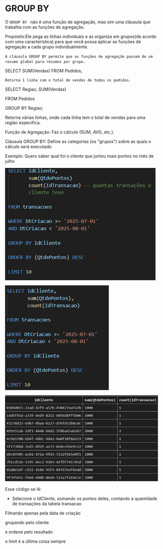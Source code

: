 # GROUP BY

O ``GROUP BY `` não é uma função de agregação, mas sim uma cláusula que trabalha com as funções de agregação.

Propósito:Ele pega as linhas individuais e as organiza em grupos(de acordo com uma característica) para que você possa aplicar as funções de agregação a cada grupo individualmente.

``A cláusula GROUP BY permite que as funções de agregação passem de um resumo global para resumos por grupo.``

SELECT SUM(Vendas) FROM Pedidos;

	Retorna 1 linha com o total de vendas de todos os pedidos.

SELECT Regiao, SUM(Vendas) 

FROM Pedidos 

GROUP BY Regiao;	

Retorna várias linhas, onde cada linha tem o total de vendas para uma região específica.

Função de Agregação: Faz o cálculo (SUM, AVG, etc.).

Cláusula GROUP BY: Define as categorias (os "grupos") sobre as quais o cálculo será executado


Exemplo: Quero saber qual foi o cliente que juntou mais pontos no mês de julho


![código ](image-4.png)

![código sem comentários](image-5.png)

![tabela](image-6.png)

Esse código se lê:
- Selecione o IdCliente, somando os pontos deles, contando a quantidade de transações da tabela transacao

Filtrando apenas pela data de criação

grupando pelo cliente

e ordene pelo resultado

o limit é a última coisa sempre
